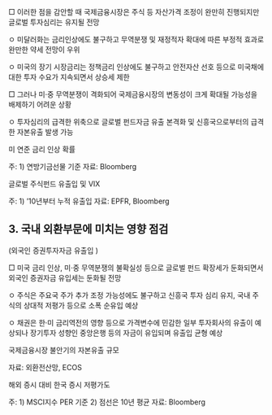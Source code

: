  □  이러한 점을 감안할 때 국제금융시장은 주식 등 자산가격 조정이 완만히 진행되지만 글로벌 투자심리는 유지될 전망

   ㅇ  미달러화는 금리인상에도 불구하고 무역분쟁 및 재정적자 확대에 따른 부정적 효과로 완만한 약세 전망이 우위

   ㅇ  미국의 장기 시장금리는 정책금리 인상에도 불구하고 안전자산 선호 등으로 미국채에 대한 투자 수요가 지속되면서 상승세 제한

 □  그러나 미·중 무역분쟁이 격화되어 국제금융시장의 변동성이 크게 확대될 가능성을 배제하기 어려운 상황

   ㅇ  투자심리의 급격한 위축으로 글로벌 펀드자금 유출 본격화 및 신흥국으로부터의 급격한 자본유출 발생 가능

미 연준 금리 인상 확률

주: 1) 연방기금선물 기준 자료: Bloomberg

글로벌 주식펀드 유출입 및 VIX

주: 1) ’10년부터 누적 유출입 자료: EPFR, Bloomberg

## 3. 국내 외환부문에 미치는 영향 점검

 (외국인 증권투자자금 유출입 )

 □  미국 금리 인상, 미‧중 무역분쟁의 불확실성 등으로 글로벌 펀드 확장세가 둔화되면서 외국인 증권자금 유입세는 둔화될 전망

   ㅇ  주식은 주요국 주가 추가 조정 가능성에도 불구하고 신흥국 투자 심리 유지, 국내 주식의 상대적 저평가 등으로 소폭 순유입 예상

   ㅇ  채권은 한‧미 금리역전의 영향 등으로 가격변수에 민감한 일부 투자회사의 유출이 예상되나 장기투자 성향인 중앙은행 등의 자금이 유입되며 유출입 균형 예상

국제금융시장 불안기의 자본유출 규모

자료: 외환전산망, ECOS

해외 증시 대비 한국 증시 저평가도

주: 1) MSCI지수 PER 기준  2) 점선은 10년 평균 자료: Bloomberg
